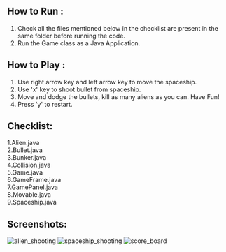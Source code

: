 How to Run :
------------
1. Check all the files mentioned below in the checklist are present in the same folder before running the code.
2. Run the Game class as a Java Application.


How to Play :
------------
1. Use right arrow key and left arrow key to move the spaceship.
2. Use 'x' key to shoot bullet from spaceship.
3. Move and dodge the bullets, kill as many aliens as you can. Have Fun!
4. Press 'y' to restart.


Checklist:
-----------
1.Alien.java              
2.Bullet.java             
3.Bunker.java            
4.Collision.java                
5.Game.java               
6.GameFrame.java                 
7.GamePanel.java                    
8.Movable.java                   
9.Spaceship.java   

Screenshots:
-----------
![alien_shooting](https://user-images.githubusercontent.com/58859046/156152738-f7c02059-7a7a-4185-845b-ce55225bd071.png) 
![spaceship_shooting](https://user-images.githubusercontent.com/58859046/156152811-56279783-f4df-4ec4-afd9-79fa254e1dcc.png)
![score_board](https://user-images.githubusercontent.com/58859046/156152827-63493043-1d7c-4b6c-9602-100a0467ba43.png)
